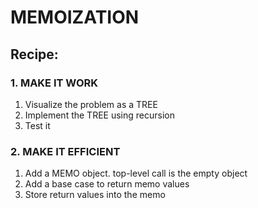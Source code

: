 # MEMOIZATION

## Recipe:

### **1. MAKE IT WORK**

1. Visualize the problem as a TREE
2. Implement the TREE using recursion
3. Test it

### **2. MAKE IT EFFICIENT**

1. Add a MEMO object. top-level call is the empty object
2. Add a base case to return memo values
3. Store return values into the memo
